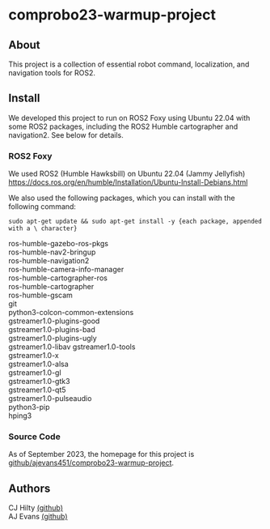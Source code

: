 # comprobo23-warmup-project
## About
This project is a collection of essential robot command, localization, and navigation tools for ROS2.
## Install
We developed this project to run on ROS2 Foxy using Ubuntu 22.04 with some ROS2 packages, including the ROS2 Humble cartographer and navigation2. See below for details.
### ROS2 Foxy
We used ROS2 (Humble Hawksbill) on Ubuntu 22.04 (Jammy Jellyfish)
https://docs.ros.org/en/humble/Installation/Ubuntu-Install-Debians.html

We also used the following packages, which you can install with the following command:

```sudo apt-get update && sudo apt-get install -y {each package, appended with a \ character}```

ros-humble-gazebo-ros-pkgs \
ros-humble-nav2-bringup \
ros-humble-navigation2  \
ros-humble-camera-info-manager \
ros-humble-cartographer-ros \
ros-humble-cartographer \
ros-humble-gscam \
git \
python3-colcon-common-extensions \
gstreamer1.0-plugins-good \
gstreamer1.0-plugins-bad \
gstreamer1.0-plugins-ugly \
gstreamer1.0-libav gstreamer1.0-tools \
gstreamer1.0-x \
gstreamer1.0-alsa \
gstreamer1.0-gl \
gstreamer1.0-gtk3 \
gstreamer1.0-qt5 \
gstreamer1.0-pulseaudio \
python3-pip \
hping3

### Source Code
As of September 2023, the homepage for this project is [github/ajevans451/comprobo23-warmup-project](https://github.com/ajevans451/comprobo23-warmup-project).

## Authors

CJ Hilty [(github)](https://github.com/cjhi) \
AJ Evans [(github)](https://github.com/ajevans451)